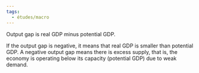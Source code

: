 ```yaml
---
tags:
  - études/macro
---
```

 Output gap is real GDP minus potential GDP.
 
 
 If the output gap is negative, it means that real GDP is smaller than potential GDP. 
 A negative output gap means there is excess supply, that is, the economy is operating below its capacity (potential GDP) due to weak demand.